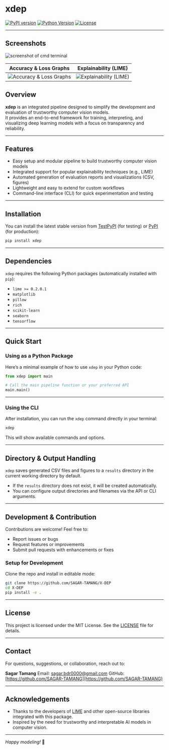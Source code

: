 # xdep

[![PyPI version](https://img.shields.io/pypi/v/xdep.svg)](https://pypi.org/project/xdep/)
[![Python Version](https://img.shields.io/pypi/pyversions/xdep.svg)](https://pypi.org/project/xdep/)
[![License](https://img.shields.io/pypi/l/xdep.svg)](LICENSE)

---

## Screenshots

<img src="static/ss-1.png" alt="screenshot of cmd terminal" />

| Accuracy & Loss Graphs | Explainability (LIME)  |
| :---------------: | :---------------: |
| <img src="static/ss-3.png" alt="Accuracy & Loss Graphs" /> | <img src="static/ss-2.png" alt="Explainability (LIME)" /> |

## Overview

**xdep** is an integrated pipeline designed to simplify the development and evaluation of trustworthy computer vision models.  
It provides an end-to-end framework for training, interpreting, and visualizing deep learning models with a focus on transparency and reliability.

---

## Features

- Easy setup and modular pipeline to build trustworthy computer vision models  
- Integrated support for popular explainability techniques (e.g., LIME)  
- Automated generation of evaluation reports and visualizations (CSV, figures)  
- Lightweight and easy to extend for custom workflows  
- Command-line interface (CLI) for quick experimentation and testing  

---

## Installation

You can install the latest stable version from [TestPyPI](https://test.pypi.org/project/xdep/) (for testing) or [PyPI](https://pypi.org/project/xdep/) (for production):

```bash
pip install xdep
```

---

## Dependencies

`xdep` requires the following Python packages (automatically installed with `pip`):

* `lime >= 0.2.0.1`
* `matplotlib`
* `pillow`
* `rich`
* `scikit-learn`
* `seaborn`
* `tensorflow`

---

## Quick Start

### Using as a Python Package

Here’s a minimal example of how to use `xdep` in your Python code:

```python
from xdep import main

# Call the main pipeline function or your preferred API
main.main()
```

---

### Using the CLI

After installation, you can run the `xdep` command directly in your terminal:

```bash
xdep
```

This will show available commands and options.

---

## Directory & Output Handling

`xdep` saves generated CSV files and figures to a `results` directory in the current working directory by default.

* If the `results` directory does not exist, it will be created automatically.
* You can configure output directories and filenames via the API or CLI arguments.

---

## Development & Contribution

Contributions are welcome! Feel free to:

* Report issues or bugs
* Request features or improvements
* Submit pull requests with enhancements or fixes

### Setup for Development

Clone the repo and install in editable mode:

```bash
git clone https://github.com/SAGAR-TAMANG/X-DEP
cd X-DEP
pip install -e .
```

---

## License

This project is licensed under the MIT License. See the [LICENSE](LICENSE) file for details.

---

## Contact

For questions, suggestions, or collaboration, reach out to:

**Sagar Tamang**
Email: [sagar.bdr0000@gmail.com](mailto:sagar.bdr0000@gmail.com)
GitHub: [https://github.com/SAGAR-TAMANG](https://github.com/SAGAR-TAMANG)

---

## Acknowledgements

* Thanks to the developers of [LIME](https://github.com/marcotcr/lime) and other open-source libraries integrated with this package.
* Inspired by the need for trustworthy and interpretable AI models in computer vision.

---

*Happy modeling!* 🚀
